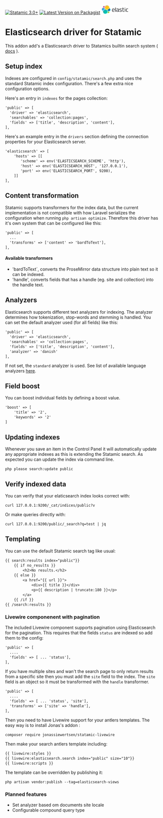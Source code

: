 [![Statamic 3.0+](https://img.shields.io/badge/Statamic-3.0+-FF269E?style=for-the-badge)](https://statamic.com)
[![Latest Version on Packagist](https://img.shields.io/packagist/v/thehome/statamic-elasticsearch.svg?style=for-the-badge)](https://packagist.org/packages/thehome/statamic-elasticsearch)
<img src="logo-elastic-horizontal-color.png?raw=true" height="30">

# Elasticsearch driver for Statamic

This addon add's a Elasticsearch driver to Statamics builtin search system ( [docs](https://statamic.dev/search) ).

## Setup index
Indexes are configured in `config/statamic/search.php` and uses the standard Statamic index configuration. There's a few extra nice configuration options.

Here's an entry in `indexes` for the pages collection:

    'public' => [
      'driver' => 'elasticsearch',
      'searchables' => 'collection:pages',
      'fields' => ['title', 'description', 'content'],
    ],

Here's an example entry in the `drivers` section defining the connection properties for your Elasticsearch server.

    'elasticsearch' => [
        'hosts' => [[
           'scheme' => env('ELASTICSEARCH_SCHEME', 'http'),
           'host' => env('ELASTICSEARCH_HOST', '127.0.0.1'),
           'port' => env('ELASTICSEARCH_PORT', 9200),
        ]]
    ],

## Content transformation
Statamic supports transformers for the index data, but the current implementation is not compatible with how Laravel serializes the configuration when running `php artisan optimize`. Therefore this driver has it's own system that can be configured like this:

    'public' => [
      ...
      'transforms' => ['content' => 'bardToText'],
    ],

#### Available transformers

 - 'bardToText`, converts the ProseMirror data structure into plain text so it can be indexed.
 - 'handle', converts fields that has a handle (eg. site and collection) into the handle text.

## Analyzers
Elasticsearch supports different text analyzers for indexing. The analyzer determines how tokenization, stop-words and stemming is handled. You can set the default analyzer used (for all fields) like this:

    'public' => [
      'driver' => 'elasticsearch',
      'searchables' => 'collection:pages',
      'fields' => ['title', 'description', 'content'],
      'analyzer' => 'danish'
    ],

If not set, the `standard` analyzer is used. See list of available language analyzers [here](https://www.elastic.co/guide/en/elasticsearch/reference/current/analysis-lang-analyzer.html).

## Field boost
You can boost individual fields by defining a boost value.

    'boost' => [
        'title' => '2',
        'keywords' => '2'
    ]


## Updating indexes
Whenever you save an item in the Control Panel it will automatically update any appropriate indexes as this is extending the Statamic search. As expected you can update the index via command line.

    php please search:update public

## Verify indexed data
You can verify that your elaticsearch index looks correct with:

    curl 127.0.0.1:9200/_cat/indices/public?v

Or make queries directly with:

    curl 127.0.0.1:9200/public/_search?q=test | jq

## Templating
You can use the default Statamic search tag like usual:

    {{ search:results index="public"}}
        {{ if no_results }}
            <h2>No results.</h2>
        {{ else }}
            <a href="{{ url }}">
                <div>{{ title }}</div>
                <p>{{ description | truncate:180 }}</p>
            </a>
        {{ /if }}
    {{ /search:results }}

### Livewire componenent with pagination
The included Livewire component supports pagination using Elasticsearch for the pagination. This requires that the fields `status` are indexed so add them to the config:

    'public' => [
      ....
      'fields' => [ ... 'status'],
    ],
 
If you have multiple sites and wan't the search page to only return results from a specific site then you must add the `site` field to the index. 
 The `site` field is an object so it must be transformed with the `handle` transformer.
 
    'public' => [
      ....
      'fields' => [ ... 'status', 'site'],
      'transforms' => ['site' => 'handle'],
    ],     

Then you need to have Livewire support for your antlers templates. The easy way is to install Jonas's addon : 

    composer require jonassiewertsen/statamic-livewire

Then make your search antlers template including:

    {{ livewire:styles }}
    {{ livewire:elasticsearch.search index="public" size="10"}}
    {{ livewire:scripts }}  

The template can be overridden by publishing it:

    php artisan vendor:publish --tag=elasticsearch-views

### Planned features
- Set analyzer based om documents site locale
- Configurable compound query type

